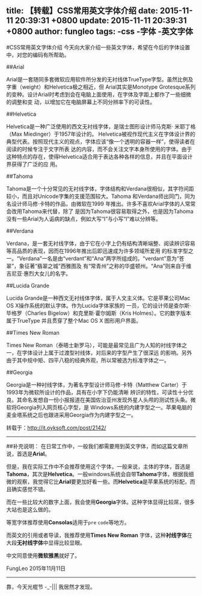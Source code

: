 title: 【转载】CSS常用英文字体介绍
date: 2015-11-11 20:39:31 +0800
update: 2015-11-11 20:39:31 +0800
author: fungleo
tags:
    -css
    -字体
    -英文字体
---

#CSS常用英文字体介绍
今天向大家介绍一些英文字体，希望在今后的字体设置中，对您的编码有所帮助。

##Arial

Arial是一套随同多套微软应用软件所分发的无衬线体TrueType字型。虽然比例及字重（weight）和Helvetica极之相近，但 Arial其实是Monotype Grotesque系列的变种。设计Arial时考虑到会在电脑上面使用，在字体及字距上都作了一些细微的调整和变 动，以增加它在电脑屏幕上不同分辨率下的可读性。

##Helvetica

Helvetica是一种广泛使用的西文无衬线字体，是瑞士图形设计师马克斯· 米耶丁格（Max Miedinger）于1957年设计的。 Helvetica被视作现代主义在字体设计界的典型代表。按照现代主义的观点，字体应该“像一个透明的容器一样”，使得读者在阅读的时候专注于文字所表 达的内容，而不会关注文字本身所使用的字体。由于这种特点的存在，使得Helvetica适合用于表达各种各样的信息，并且在平面设计界获得了广泛的应 用。

##Tahoma

Tahoma是一个十分常见的无衬线字体，字体结构和Verdana很相似，其字符间距较小，而且对Unicode字集的支援范围较大。Tahoma 和Verdana师出同门，同为名设计师马修·卡特的作品，由微软在1999 年推出。许多不喜欢Arial字体的人常常会改用Tahoma来代替，除了 是因为Tahoma很容易取得之外，也是因为Tahoma没有一些Arial为人诟病的缺点，例如大写“I”与小写“l”难以分辨等。

##Verdana

Verdana，是一套无衬线字体，由于它在小字上仍有结构清晰端整、阅读辨识容易等高品质的表现，因而在1996年推出后即迅速成为许多领域所爱用 的标准字型之一。“Verdana”一名是由“verdant”和“Ana”两字所组成的。“verdant”意为“苍翠”，象征著“翡翠之城”西雅图及 有“常青州”之称的华盛顿州。“Ana”则来自于维吉尼亚·惠烈大女儿的名字。

##Lucida Grande

Lucida Grande是一种西文无衬线体字体，属于人文主义体。它是苹果公司Mac OS X操作系统的默认字体。作为Lucida字体家族的 一员，它的设计师是查尔斯·毕格罗（Charles Bigelow）和克里斯·霍尔姆斯（Kris Holmes）。它的数字版本属于TrueType 并且贯穿了整个Mac OS X 图形用户界面。

##Times New Roman

Times New Roman（泰晤士新罗马），可能是最常见且广为人知的衬线字体之一，在字体设计上属于过渡型衬线体，对后来的字型产生了很深远 的影响。另外由于其中规中矩、四平八稳的经典外观，所以常被选为标准字体之一。

##Georgia

Georgia是一种衬线字体，为著名字型设计师马修·卡特（Matthew Carter）于1993年为微软所设计的作品，具有在小字下仍能清晰 辨识的特性，可读性十分优良。其命名发想自一份小报报道在美国佐治亚州发现外星人头颅的测试性头条。微软将Georgia列入网页核心字型，是 Windows系统的内建字型之一。苹果电脑的麦金塔系统之后也跟进采用Georgia作为内建字型之一。

转载于：http://it.oyksoft.com/post/2142/

-----------
##补充说明：
在日常工作中，一般我们都需要用到英文字体，而如这篇文章所说，首选是**Arial**。

但是，我在实际工作中不会推荐使用这个字体，一般来说，主体的字体，首选是**Tahoma**，其次是**Helvetica**。一般windows系统会自带**Tahoma**字体，根据我细微的观察，我觉得它比**Arial**要更加好看一些。而**Helvetica**是苹果系统的标配，而且确实感觉不错。

而在一些比较大的数字上面，我会使用**Georgia**字体。这种字体显得比较屌，很多大站也是这么做的。

等宽字体推荐使用**Consolas**适用于`pre` `code`等地方。

而英文的引用或者导读，我推荐使用**Times New Roman** 字体，这种**衬线字体**在大段**无衬线字体**中显得比较显眼。

中文同意使用**微软雅黑**就好了。

FungLeo
2015年11月11日

-------------
靠，今天光棍节 -_-||| 我居然才发现。